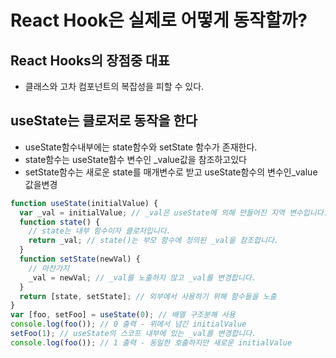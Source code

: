 # React Hook은 실제로 어떻게 동작할까?

## React Hooks의 장점중 대표

- 클래스와 고차 컴포넌트의 복잡성을 피할 수 있다.

## useState는 클로저로 동작을 한다

- useState함수내부에는 state함수와 setState 함수가 존재한다.
- state함수는 useState함수 변수인 \_value값을 참조하고있다
- setState함수는 새로운 state를 매개변수로 받고 useState함수의 변수인\_value값을변경

```js
function useState(initialValue) {
  var _val = initialValue; // _val은 useState에 의해 만들어진 지역 변수입니다.
  function state() {
    // state는 내부 함수이자 클로저입니다.
    return _val; // state()는 부모 함수에 정의된 _val을 참조합니다.
  }
  function setState(newVal) {
    // 마찬가지
    _val = newVal; // _val를 노출하지 않고 _val를 변경합니다.
  }
  return [state, setState]; // 외부에서 사용하기 위해 함수들을 노출
}
var [foo, setFoo] = useState(0); // 배열 구조분해 사용
console.log(foo()); // 0 출력 - 위에서 넘긴 initialValue
setFoo(1); // useState의 스코프 내부에 있는 _val를 변경합니다.
console.log(foo()); // 1 출력 - 동일한 호출하지만 새로운 initialValue
```

